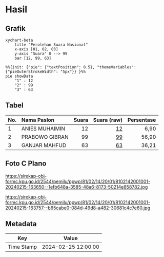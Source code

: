 # Hasil

## Grafik

```mermaid
xychart-beta
    title "Perolehan Suara Nasional"
    x-axis [01, 02, 03]
    y-axis "Suara" 0 --> 99
    bar [12, 99, 63]
```

```mermaid
%%{init: {"pie": {"textPosition": 0.5}, "themeVariables": {"pieOuterStrokeWidth": "5px"}} }%%
pie showData
    "1" : 12
    "2" : 99
    "3" : 63
```

## Tabel

| No. | Nama Paslon    | Suara | Suara (raw) | Persentase |
|:--- |:-------------- | -----:| -----------:| ----------:|
| 1   | ANIES MUHAIMIN | 12    | [12][p-1]   | 6,90       |
| 2   | PRABOWO GIBRAN | 99    | [99][p-2]   | 56,90      |
| 3   | GANJAR MAHFUD  | 63    | [63][p-3]   | 36,21      |


[p-1]: https://github.com/gigit-pemilu/pemilu-2024/blob/main/pilpres/hitung-suara/sub/81-maluku/sub/02-maluku-tenggara/sub/14-kei-kecil-barat/sub/2001-ohoidertutu/sub/001-tps/sub/paslon-1.txt
[p-2]: https://github.com/gigit-pemilu/pemilu-2024/blob/main/pilpres/hitung-suara/sub/81-maluku/sub/02-maluku-tenggara/sub/14-kei-kecil-barat/sub/2001-ohoidertutu/sub/001-tps/sub/paslon-2.txt
[p-3]: https://github.com/gigit-pemilu/pemilu-2024/blob/main/pilpres/hitung-suara/sub/81-maluku/sub/02-maluku-tenggara/sub/14-kei-kecil-barat/sub/2001-ohoidertutu/sub/001-tps/sub/paslon-3.txt

## Foto C Plano

https://sirekap-obj-formc.kpu.go.id/2544/pemilu/ppwp/81/02/14/20/01/8102142001001-20240215-163650--1efb648a-3585-48a6-8173-50214e858782.jpg

https://sirekap-obj-formc.kpu.go.id/2544/pemilu/ppwp/81/02/14/20/01/8102142001001-20240215-163757--b65cabe0-084d-49d8-a482-30681c4c7e60.jpg


## Metadata

| Key        | Value               |
| ---------- | ------------------- |
| Time Stamp | 2024-02-25 12:00:00 |



